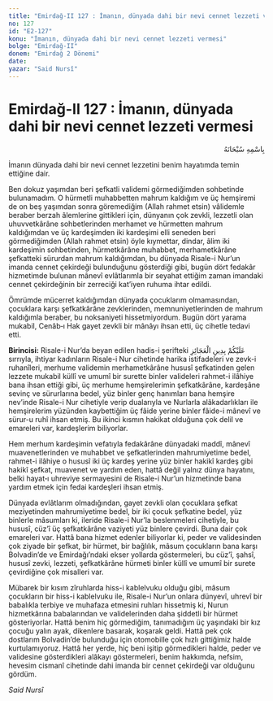 ```yaml
---
title: "Emirdağ-II 127 : İmanın, dünyada dahi bir nevi cennet lezzeti vermesi"
no: 127
id: "E2-127"
konu: "İmanın, dünyada dahi bir nevi cennet lezzeti vermesi"
bolge: "Emirdağ-II"
donem: "Emirdağ 2 Dönemi"
date: 
yazar: "Said Nursî"
---
```


# Emirdağ-II 127 : İmanın, dünyada dahi bir nevi cennet lezzeti vermesi

<p class="arabic" dir="rtl" title="Meal: “Her türlü noksan sıfatlardan yüce olan Allah’ın adıyla.”">بِاسْمِهِ سُبْحَانَهُ</p>

<p class="takdim">İmanın dünyada dahi bir nevi cennet lezzetini benim hayatımda temin ettiğine dair.</p>

Ben dokuz yaşımdan beri şefkatli validemi görmediğimden sohbetinde bulunamadım. O hürmetli muhabbetten mahrum kaldığım ve üç hemşiremi de on beş yaşımdan sonra göremediğim (Allah rahmet etsin) vâlidemle beraber berzah âlemlerine gittikleri için, dünyanın çok zevkli, lezzetli olan uhuvvetkârâne sohbetlerinden merhamet ve hürmetten mahrum kaldığımdan ve üç kardeşimden iki kardeşimi elli seneden beri görmediğimden (Allah rahmet etsin) öyle kıymettar, dindar, âlim iki kardeşimin sohbetinden, hürmetkârâne muhabbet, merhametkârâne şefkatteki sürurdan mahrum kaldığımdan, bu dünyada Risale-i Nur’un imanda cennet çekirdeği bulunduğunu gösterdiği gibi, bugün dört fedakâr hizmetimde bulunan mânevî evlâtlarımla bir seyahat ettiğim zaman imandaki cennet çekirdeğinin bir zerreciği kat’iyen ruhuma ihtar edildi.

Ömrümde mücerret kaldığımdan dünyada çocuklarım olmamasından, çocuklara karşı şefkatkârâne zevklerinden, memnuniyetlerinden de mahrum kaldığımla beraber, bu noksaniyeti hissetmiyordum. Bugün dört yarama mukabil, Cenâb‑ı Hak gayet zevkli bir mânâyı ihsan etti, üç cihetle tedavi etti.

**Birincisi:** Risale-i Nur’da beyan edilen hadis-i şerifteki <span class="arabic" dir="rtl" title="Meal: “İhtiyar kadınların dinine tâbi olunuz.”">عَلَيْكُمْ بِدِينِ الْعَجَائِزِ</span> sırrıyla, ihtiyar kadınların Risale-i Nur cihetinde harika istifadeleri ve zevk-i ruhanîleri, merhume validemin merhametkârâne hususî şefkatinden gelen lezzete mukabil küllî ve umumî bir surette binler valideleri rahmet-i ilâhiye bana ihsan ettiği gibi, üç merhume hemşirelerimin şefkatkârâne, kardeşâne sevinç ve sürurlarına bedel, yüz binler genç hanımları bana hemşire nev’inde Risale-i Nur cihetiyle verip dualarıyla ve Nurlarla alâkadarlıkları ile hemşirelerim yüzünden kaybettiğim üç fâide yerine binler fâide-i mânevî ve sürur-u ruhî ihsan etmiş. Bu ikinci kısmın hakikat olduğuna çok delil ve emareleri var, kardeşlerim biliyorlar.

Hem merhum kardeşimin vefatıyla fedakârâne dünyadaki maddî, mânevî muavenetlerinden ve muhabbet ve şefkatlerinden mahrumiyetime bedel, rahmet-i ilâhiye o hususî iki üç kardeş yerine yüz binler hakikî kardeş gibi hakikî şefkat, muavenet ve yardım eden, hattâ değil yalnız dünya hayatını, belki hayat‑ı uhreviye sermayesini de Risale-i Nur’un hizmetinde bana yardım etmek için fedai kardeşleri ihsan etmiş.

Dünyada evlâtlarım olmadığından, gayet zevkli olan çocuklara şefkat meziyetinden mahrumiyetime bedel, bir iki çocuk şefkatine bedel, yüz binlerle mâsumları ki, ileride Risale-i Nur’la beslenmeleri cihetiyle, bu hususî, cüz’î üç şefkatkârâne vaziyeti yüz binlere çevirdi. Buna dair çok emareleri var. Hattâ bana hizmet edenler biliyorlar ki, peder ve validesinden çok ziyade bir şefkat, bir hürmet, bir bağlılık, mâsum çocukların bana karşı Bolvadin’de ve Emirdağı’ndaki ekser yollarda göstermeleri, bu cüz’î, şahsî, hususî zevki, lezzeti, şefkatkârâne hürmeti binler küllî ve umumî bir surete çevirdiğine çok misalleri var.

Mübarek bir kısım zîruhlarda hiss-i kablelvuku olduğu gibi, mâsum çocukların bir hiss-i kablelvuku ile, Risale-i Nur’un onlara dünyevî, uhrevî bir babalıkla terbiye ve muhafaza etmesini ruhları hissetmiş ki, Nurun hizmetkârına babalarından ve validelerinden daha şiddetli bir hürmet gösteriyorlar. Hattâ benim hiç görmediğim, tanımadığım üç yaşındaki bir kız çocuğu yalın ayak, dikenlere basarak, koşarak geldi. Hattâ pek çok dostlarım Bolvadin’de bulunduğu için otomobille çok hızlı gittiğimiz halde kurtulamıyoruz. Hattâ her yerde, hiç beni işitip görmedikleri halde, peder ve validesine gösterdikleri alâkayı göstermeleri, benim hakkımda, nefsim, hevesim cismanî cihetinde dahi imanda bir cennet çekirdeği var olduğunu gördüm.

*Said Nursî*
